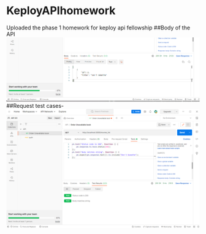 # KeployAPIhomework
Uploaded the phase 1 homework for keploy api fellowship
##Body of the API
![Body of the api](https://github.com/ysaxena820/KeployAPIhomework/blob/main/body%20of%20the%20api.png)
##Request test cases-
![Test cases](https://github.com/ysaxena820/KeployAPIhomework/blob/main/requests%20test.png)
